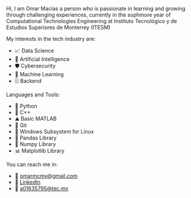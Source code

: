 Hi, I am Omar Macías a person who is passionate in learning and growing through challenging experiences, currently in the sophmore year of Computational Technologies Engineering at Instituto Tecnológico y de Estudios Superiores de Monterrey (ITESM)

My interests in the tech industry are:
- 📈  Data Science
- 🧠  Artificial Intelligence
- 🛡️  Cybersecurity
- 🤖  Machine Learning 
- 🗄️  Backend

Languages and Tools:
- 🐍  Python
- 🐀  C++
- ⛰️  Basic MATLAB
- 📂  Git
- 🐧  Windows Subsystem for Linux
- 🐼  Pandas Library
- 🔣  Numpy Library
- 📊  Matplotlib Library

You can reach me in:
- 📧  [omarmcmy@gmail.com](mailto:omarmcmy@gmail.com "omarmcmy")
- 🔗  [LinkedIn](https://www.linkedin.com/in/-omarmacias-/ "-omarmacias-")
- 📧  a01635795@tec.mx
